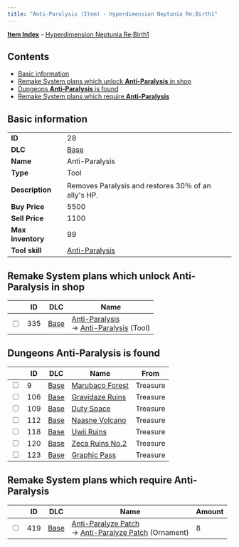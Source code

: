 ```yaml
---
title: "Anti-Paralysis (Item) - Hyperdimension Neptunia Re;Birth1"
---
```


[**Item Index**](/neptunia/rb1/item/index.html) - [Hyperdimension Neptunia Re;Birth1](/neptunia/rb1)

## Contents

- [Basic information](#basic-information)
- [Remake System plans which unlock **Anti-Paralysis** in shop](#remake-system-plans-which-unlock-anti-paralysis-in-shop)
- [Dungeons **Anti-Paralysis** is found](#dungeons-anti-paralysis-is-found)
- [Remake System plans which require **Anti-Paralysis**](#remake-system-plans-which-require-anti-paralysis)

## Basic information

|   |   |
| -- | -- |
| **ID** | 28 |
| **DLC** | [Base](/neptunia/rb1/dlc/1-base.html) |
| **Name** | Anti-Paralysis |
| **Type** | Tool |
| **Description** | Removes Paralysis and restores 30％ of an ally's HP. |
| **Buy Price** | 5500 |
| **Sell Price** | 1100 |
| **Max inventory** | 99 |
| **Tool skill** | [Anti-Paralysis](/neptunia/rb1/skill/1-10028-anti-paralysis.html) |

## Remake System plans which unlock **Anti-Paralysis** in shop

|    | ID | DLC | Name |
| -- | -- | --- | ---- |
| <input type="checkbox" id="rb1-remake-1-335" class="trackbox" /> | 335 | [Base](/neptunia/rb1/dlc/1-base.html) | [Anti-Paralysis](/neptunia/rb1/remake/1-335-anti-paralysis.html)<br />→ [Anti-Paralysis](/neptunia/rb1/item/1-28-anti-paralysis.html) (Tool) |

## Dungeons **Anti-Paralysis** is found

|    | ID | DLC | Name | From |
| -- | -- | --- | ---- | ---- |
| <input type="checkbox" id="rb1-dungeon-1-9" class="trackbox" /> | 9 | [Base](/neptunia/rb1/dlc/1-base.html) | [Marubaco Forest](/neptunia/rb1/dungeon/1-9-marubaco-forest.html) | Treasure |
| <input type="checkbox" id="rb1-dungeon-1-106" class="trackbox" /> | 106 | [Base](/neptunia/rb1/dlc/1-base.html) | [Gravidaze Ruins](/neptunia/rb1/dungeon/1-106-gravidaze-ruins.html) | Treasure |
| <input type="checkbox" id="rb1-dungeon-1-109" class="trackbox" /> | 109 | [Base](/neptunia/rb1/dlc/1-base.html) | [Duty Space](/neptunia/rb1/dungeon/1-109-duty-space.html) | Treasure |
| <input type="checkbox" id="rb1-dungeon-1-112" class="trackbox" /> | 112 | [Base](/neptunia/rb1/dlc/1-base.html) | [Naasne Volcano](/neptunia/rb1/dungeon/1-112-naasne-volcano.html) | Treasure |
| <input type="checkbox" id="rb1-dungeon-1-118" class="trackbox" /> | 118 | [Base](/neptunia/rb1/dlc/1-base.html) | [Uwii Ruins](/neptunia/rb1/dungeon/1-118-uwii-ruins.html) | Treasure |
| <input type="checkbox" id="rb1-dungeon-1-120" class="trackbox" /> | 120 | [Base](/neptunia/rb1/dlc/1-base.html) | [Zeca Ruins No.2](/neptunia/rb1/dungeon/1-120-zeca-ruins-no-2.html) | Treasure |
| <input type="checkbox" id="rb1-dungeon-1-123" class="trackbox" /> | 123 | [Base](/neptunia/rb1/dlc/1-base.html) | [Graphic Pass](/neptunia/rb1/dungeon/1-123-graphic-pass.html) | Treasure |

## Remake System plans which require **Anti-Paralysis**

|    | ID | DLC | Name | Amount |
| -- | -- | --- | ---- | ------ |
| <input type="checkbox" id="rb1-remake-1-419" class="trackbox" /> | 419 | [Base](/neptunia/rb1/dlc/1-base.html) | [Anti-Paralyze Patch](/neptunia/rb1/remake/1-419-anti-paralyze-patch.html)<br />→ [Anti-Paralyze Patch](/neptunia/rb1/item/1-2758-anti-paralyze-patch.html) (Ornament) | 8 |
